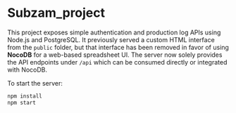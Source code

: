 # Subzam_project

This project exposes simple authentication and production log APIs using Node.js
and PostgreSQL. It previously served a custom HTML interface from the `public`
folder, but that interface has been removed in favor of using **NocoDB** for a
web-based spreadsheet UI. The server now solely provides the API endpoints
under `/api` which can be consumed directly or integrated with NocoDB.

To start the server:

```bash
npm install
npm start
```
